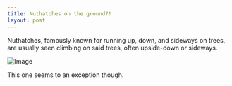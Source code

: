 ```yaml
---
title: Nuthatches on the ground?!
layout: post
---
```


Nuthatches, famously known for running up, down, and sideways on trees, are usually seen climbing on said trees, often upside-down or sideways.

![Image](/assets/images/nuthatch-ground.gif)

This one seems to an exception though.
